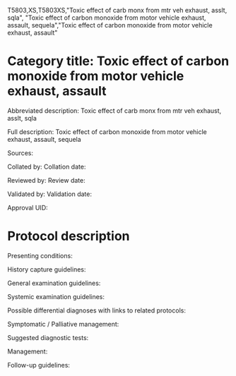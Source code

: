 T5803,XS,T5803XS,"Toxic effect of carb monx from mtr veh exhaust, asslt, sqla", "Toxic effect of carbon monoxide from motor vehicle exhaust, assault, sequela","Toxic effect of carbon monoxide from motor vehicle exhaust, assault"
# Category title: Toxic effect of carbon monoxide from motor vehicle exhaust, assault

Abbreviated description: Toxic effect of carb monx from mtr veh exhaust, asslt, sqla

Full description: Toxic effect of carbon monoxide from motor vehicle exhaust, assault, sequela

Sources:

Collated by:
Collation date:

Reviewed by:
Review date:

Validated by:
Validation date:

Approval UID:

# Protocol description

Presenting conditions:

History capture guidelines:

General examination guidelines:

Systemic examination guidelines:

Possible differential diagnoses with links to related protocols:

Symptomatic / Palliative management:

Suggested diagnostic tests:

Management:

Follow-up guidelines:
